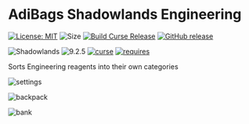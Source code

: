 # AdiBags Shadowlands Engineering 

[![License: MIT](https://img.shields.io/badge/License-MIT-yellow.svg)](https://opensource.org/licenses/MIT)
![Size](https://img.shields.io/github/repo-size/N6REJ/AdiBags_Shadowlands_Engineering) 
[![Build Curse Release](https://github.com/N6REJ/AdiBags_Shadowlands_Engineering/actions/workflows/release.yml/badge.svg)](https://github.com/N6REJ/AdiBags_Shadowlands_Engineerying/actions/workflows/release.yml) 
[![GitHub release](https://img.shields.io/github/release/N6REJ/AdiBags_Shadowlands_Engineering.svg)](https://GitHub.com/N6REJ/AdiBags_Shadowlands_Engineering/releases/)

![Shadowlands](https://img.shields.io/badge/Supports-Shadowlands-0B68D7)
![9.2.5](https://img.shields.io/badge/Ready_for-9.2.5-darkgreen)
[![curse](https://img.shields.io/badge/Curseforge_Project_ID:-545962-purple)](https://www.curseforge.com/wow/addons/adibags_shadowlands_engineering)
[![requires](https://img.shields.io/badge/Requires-AdiBags-brown)](https://www.curseforge.com/wow/addons/adibags)


Sorts Engineering reagents into their own categories


![settings](https://user-images.githubusercontent.com/1850089/140662196-9e70720c-156f-42fa-b944-0729948f2bf2.png)


![backpack](https://user-images.githubusercontent.com/1850089/140661565-9f6a963f-24d3-47bd-9b51-d052a32f1d03.png)

![bank](https://user-images.githubusercontent.com/1850089/140662125-e95bd6fa-e45e-437f-80b5-9fb57510eee8.png)
